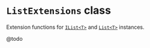 # `ListExtensions` class

Extension functions for [`IList<T>`](https://learn.microsoft.com/dotnet/api/system.collections.generic.ilist-1) and [`List<T>`](https://learn.microsoft.com/dotnet/api/system.collections.generic.list-1) instances.

@todo